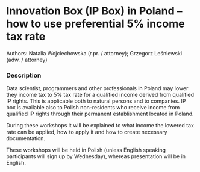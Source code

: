 # Innovation Box (IP Box) in Poland – how to use preferential 5% income tax rate 

Authors: Natalia Wojciechowska (r.pr. / attorney); Grzegorz Leśniewski (adw. / attorney) 

### Description

Data scientist, programmers and other professionals in Poland may lower they income tax to 5% tax rate for a qualified income derived from qualified IP rights. This is applicable both to natural persons and to companies. IP box is available also to Polish non-residents who receive income from qualified IP rights through their permanent establishment located in Poland. 

During these workshops it will be explained to what income the lowered tax rate can be applied, how to apply it and how to create necessary documentation.  

These workshops will be held in Polish (unless English speaking participants will sign up by Wednesday), whereas presentation will be in English. 
